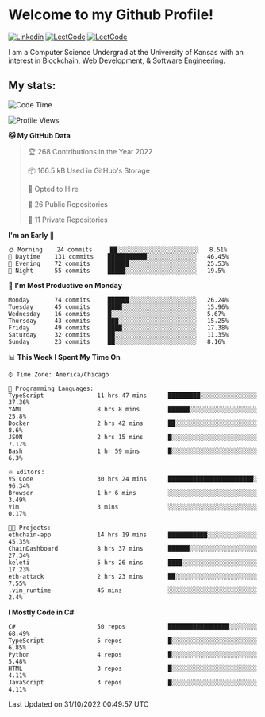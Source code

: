 # Welcome to my Github Profile!
[![Linkedin](https://img.shields.io/badge/LinkedIn-0077B5?style=for-the-badge&logo=linkedin&logoColor=white)](https://www.linkedin.com/in/mkeleti)   [![LeetCode](https://img.shields.io/badge/-LeetCode-FFA116?style=for-the-badge&logo=LeetCode&logoColor=black)](https://leetcode.com/mkeleti/)   [![LeetCode](https://img.shields.io/badge/website-000000?style=for-the-badge&logo=About.me&logoColor=white)](https://mkeleti.com)

I am a Computer Science Undergrad at the University of Kansas with an interest in Blockchain, Web Development, & Software Engineering.

## My stats:

<!--START_SECTION:waka-->
![Code Time](http://img.shields.io/badge/Code%20Time-145%20hrs%2016%20mins-blue)

![Profile Views](http://img.shields.io/badge/Profile%20Views-6-blue)

**🐱 My GitHub Data** 

> 🏆 268 Contributions in the Year 2022
 > 
> 📦 166.5 kB Used in GitHub's Storage 
 > 
> 💼 Opted to Hire
 > 
> 📜 26 Public Repositories 
 > 
> 🔑 11 Private Repositories  
 > 
**I'm an Early 🐤** 

```text
🌞 Morning    24 commits     ██░░░░░░░░░░░░░░░░░░░░░░░   8.51% 
🌆 Daytime    131 commits    ███████████░░░░░░░░░░░░░░   46.45% 
🌃 Evening    72 commits     ██████░░░░░░░░░░░░░░░░░░░   25.53% 
🌙 Night      55 commits     █████░░░░░░░░░░░░░░░░░░░░   19.5%

```
📅 **I'm Most Productive on Monday** 

```text
Monday       74 commits     ██████░░░░░░░░░░░░░░░░░░░   26.24% 
Tuesday      45 commits     ████░░░░░░░░░░░░░░░░░░░░░   15.96% 
Wednesday    16 commits     █░░░░░░░░░░░░░░░░░░░░░░░░   5.67% 
Thursday     43 commits     ███░░░░░░░░░░░░░░░░░░░░░░   15.25% 
Friday       49 commits     ████░░░░░░░░░░░░░░░░░░░░░   17.38% 
Saturday     32 commits     ██░░░░░░░░░░░░░░░░░░░░░░░   11.35% 
Sunday       23 commits     ██░░░░░░░░░░░░░░░░░░░░░░░   8.16%

```


📊 **This Week I Spent My Time On** 

```text
⌚︎ Time Zone: America/Chicago

💬 Programming Languages: 
TypeScript               11 hrs 47 mins      █████████░░░░░░░░░░░░░░░░   37.36% 
YAML                     8 hrs 8 mins        ██████░░░░░░░░░░░░░░░░░░░   25.8% 
Docker                   2 hrs 42 mins       ██░░░░░░░░░░░░░░░░░░░░░░░   8.6% 
JSON                     2 hrs 15 mins       █░░░░░░░░░░░░░░░░░░░░░░░░   7.17% 
Bash                     1 hr 59 mins        █░░░░░░░░░░░░░░░░░░░░░░░░   6.3%

🔥 Editors: 
VS Code                  30 hrs 24 mins      ████████████████████████░   96.34% 
Browser                  1 hr 6 mins         ░░░░░░░░░░░░░░░░░░░░░░░░░   3.49% 
Vim                      3 mins              ░░░░░░░░░░░░░░░░░░░░░░░░░   0.17%

🐱‍💻 Projects: 
ethchain-app             14 hrs 19 mins      ███████████░░░░░░░░░░░░░░   45.35% 
ChainDashboard           8 hrs 37 mins       ██████░░░░░░░░░░░░░░░░░░░   27.34% 
keleti                   5 hrs 26 mins       ████░░░░░░░░░░░░░░░░░░░░░   17.23% 
eth-attack               2 hrs 23 mins       ██░░░░░░░░░░░░░░░░░░░░░░░   7.55% 
.vim_runtime             45 mins             ░░░░░░░░░░░░░░░░░░░░░░░░░   2.4%

```

**I Mostly Code in C#** 

```text
C#                       50 repos            █████████████████░░░░░░░░   68.49% 
TypeScript               5 repos             █░░░░░░░░░░░░░░░░░░░░░░░░   6.85% 
Python                   4 repos             █░░░░░░░░░░░░░░░░░░░░░░░░   5.48% 
HTML                     3 repos             █░░░░░░░░░░░░░░░░░░░░░░░░   4.11% 
JavaScript               3 repos             █░░░░░░░░░░░░░░░░░░░░░░░░   4.11%

```



 Last Updated on 31/10/2022 00:49:57 UTC
<!--END_SECTION:waka-->

